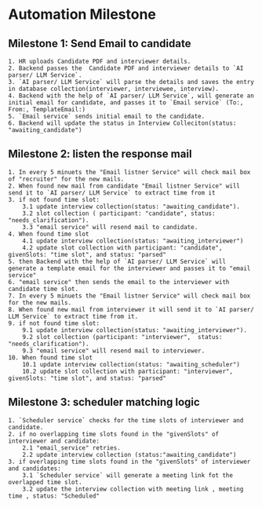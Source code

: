 # Automation Milestone

## Milestone 1: **Send Email to candidate**

    1. HR uploads Candidate PDF and interviewer details. 
    2. Backend passes the  Candidate PDF and interviewer details to `AI parser/ LLM Service`.
    3. `AI parser/ LLM Service` will parse the details and saves the entry in database collection(interviewer, interviewee, interview).
    4. Backend with the help of `AI parser/ LLM Service`, will generate an initial email for candidate, and passes it to `Email service` (To:, From:, TemplateEmail:)
    5. `Email service` sends initial email to the candidate.
    6. Backend will update the status in Interview Colleciton(status: "awaiting_candidate")

## Milestone 2: **listen the response mail**

    1. In every 5 minuets the "Email listner Service" will check mail box of "recruiter" for the new mails.
    2. When found new mail from candidate "Email listner Service" will send it to `AI parser/ LLM Service` to extract time from it 
    3. if not found time slot:
        3.1 update interview collection(status: "awaiting_candidate").
        3.2 slot collection ( participant: "candidate", status: "needs_clarification").
        3.3 "email service" will resend mail to candidate.
    4. When found time slot 
        4.1 update interview collection(status: "awaiting_interviewer") 
        4.2 update slot collection with participant: "candidate", givenSlots: "time slot", and status: "parsed"
    5. then Backend with the help of `AI parser/ LLM Service` will generate a template email for the interviewer and passes it to "email service"
    6. "email service" then sends the email to the interviewer with candidate time slot.
    7. In every 5 minuets the "Email listner Service" will check mail box for the new mails.
    8. When found new mail from interviewer it will send it to `AI parser/ LLM Service` to extract time from it.
    9. if not found time slot:
        9.1 update interview collection(status: "awaiting_interviewer").
        9.2 slot collection (participant: "interviewer",  status: "needs_clarification").
        9.3 "email service" will resend mail to interviewer.
    10. When found time slot 
        10.1 update interview collection(status: "awaiting_scheduler")
        10.2 update slot collection with participant: "interviewer", givenSlots: "time slot", and status: "parsed"
    
## Milestone 3: **scheduler matching logic**

    1. `Scheduler service` checks for the time slots of interviewer and candidate.
    2. if no overlapping time slots found in the "givenSlots" of interviewer and candidate:
        2.1 "email_service" retries.
        2.2 update interview collection (status:"awaiting_candidate")
    3. if overlapping time slots found in the "givenSlots" of interviewer and candidates:
        3.1 `Scheduler service` will generate a meeting link fot the overlapped time slot.
        3.2 update the interview collection with meeting link , meeting time , status: "Scheduled"